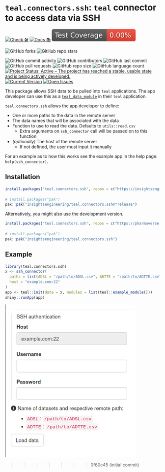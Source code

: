 # `teal.connectors.ssh`: `teal` connector to access data via SSH

<!-- start badges -->
[![Check 🛠](https://github.com/insightsengineering/teal.connectors.ssh/actions/workflows/check.yaml/badge.svg)](https://insightsengineering.github.io/teal.connectors.ssh/main/unit-test-report/)
[![Docs 📚](https://github.com/insightsengineering/teal.connectors.ssh/actions/workflows/docs.yaml/badge.svg)](https://insightsengineering.github.io/teal.connectors.ssh/)
[![Code Coverage 📔](https://raw.githubusercontent.com/insightsengineering/teal.connectors.ssh/_xml_coverage_reports/data/main/badge.svg)](https://insightsengineering.github.io/teal.connectors.ssh/main/coverage-report/)

![GitHub forks](https://img.shields.io/github/forks/insightsengineering/teal.connectors.ssh?style=social)
![GitHub repo stars](https://img.shields.io/github/stars/insightsengineering/teal.connectors.ssh?style=social)

![GitHub commit activity](https://img.shields.io/github/commit-activity/m/insightsengineering/teal.connectors.ssh)
![GitHub contributors](https://img.shields.io/github/contributors/insightsengineering/teal.connectors.ssh)
![GitHub last commit](https://img.shields.io/github/last-commit/insightsengineering/teal.connectors.ssh)
![GitHub pull requests](https://img.shields.io/github/issues-pr/insightsengineering/teal.connectors.ssh)
![GitHub repo size](https://img.shields.io/github/repo-size/insightsengineering/teal.connectors.ssh)
![GitHub language count](https://img.shields.io/github/languages/count/insightsengineering/teal.connectors.ssh)
[![Project Status: Active – The project has reached a stable, usable state and is being actively developed.](https://www.repostatus.org/badges/latest/active.svg)](https://www.repostatus.org/#active)
[![Current Version](https://img.shields.io/github/r-package/v/insightsengineering/teal/main?color=purple\&label=package%20version)](https://github.com/insightsengineering/teal/tree/main)
[![Open Issues](https://img.shields.io/github/issues-raw/insightsengineering/teal?color=red\&label=open%20issues)](https://github.com/insightsengineering/teal/issues?q=is%3Aissue+is%3Aopen+sort%3Aupdated-desc)
<!-- end badges -->

This package allows SSH data to be pulled into `teal` applications.
The app developer can use this as a [`teal_data_module`](https://insightsengineering.github.io/teal/latest-tag/data-as-shiny-module.Rmd) in their `teal` application.

`teal.connectors.ssh` allows the app developer to define:

- One or more paths to the data in the remote server
- The data names that will be associated with the data
- Function to use to read the data. Defaults to `utils::read.csv`
  - Extra arguments on `ssh_connector` call will be passed on to this function
- _(optionally)_ The host of the remote server
  - If not defined, the user must input it manually

For an example as to how this works see the example app in the help page: `help(ssh_connector)`.

## Installation

```r
install.packages("teal.connectors.ssh", repos = c("https://insightsengineering.r-universe.dev", getOption("repos"))))

# install.packages("pak")
pak::pak("insightsengineering/teal.connectors.ssh@*release")
```

Alternatively, you might also use the development version.

```r
install.packages("teal.connectors.ssh", repos = c("https://pharmaverse.r-universe.dev", getOption("repos")))

# install.packages("pak")
pak::pak("insightsengineering/teal.connectors.ssh")
```

## Example

```r
library(teal.connectors.ssh)
x <- ssh_connector(
  paths = list(ADSL = "/path/to/ADSL.csv", ADTTE = "/path/to/ADTTE.csv"),
  host = "example.com:22"
)
app <- teal::init(data = x, modules = list(teal::example_module()))
shiny::runApp(app)
```

![Example of sample application](man/figures/example-ui.png)
>>>>>>> 0f60c45 (initial commit)
